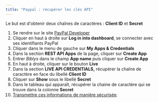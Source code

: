 ```yaml
---
title: "Paypal : récupérer les clés API"
---
```


Le but est d'obtenir deux chaînes de caractères : **Client ID** et **Secret**

1.  Se rendre sur le site [PayPal Developer](https://developer.paypal.com/)
2.  Cliquer en haut à droite sur **Log in into dashboard**, se connecter avec ses identifiants PayPal
3.  Cliquer dans le menu de gauche sur **My Apps & Credentials**
4.  Dans la section **REST API Apps** de la page, cliquer sur **Create App**
5.  Entrer _Biblys_ dans le champ **App name** puis cliquer sur **Create App**
6.  En haut à droite, cliquer sur le bouton **Live**
7.  Dans la section **LIVE API CREDENTIALS,** récupérer la chaîne de caractère en face du libellé **Client ID**
8.  Cliquer sur **Show** sous le libellé **Secret**
9.  Dans le tableau qui apparaît, récupérer la chaine de caractère qui se trouve dans la colonne **Secret**
10. [Transmettre ces informations de manière sécurisée](/tutoriels/transmettre-des-informations-confidentielles-de-maniere-securisee/).

